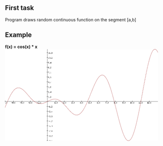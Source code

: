 ## First task
Program draws random continuous function on the segment \[a,b\]

## Example
**f(x) = cos(x) * x**
![firsttask](firsttask.png)